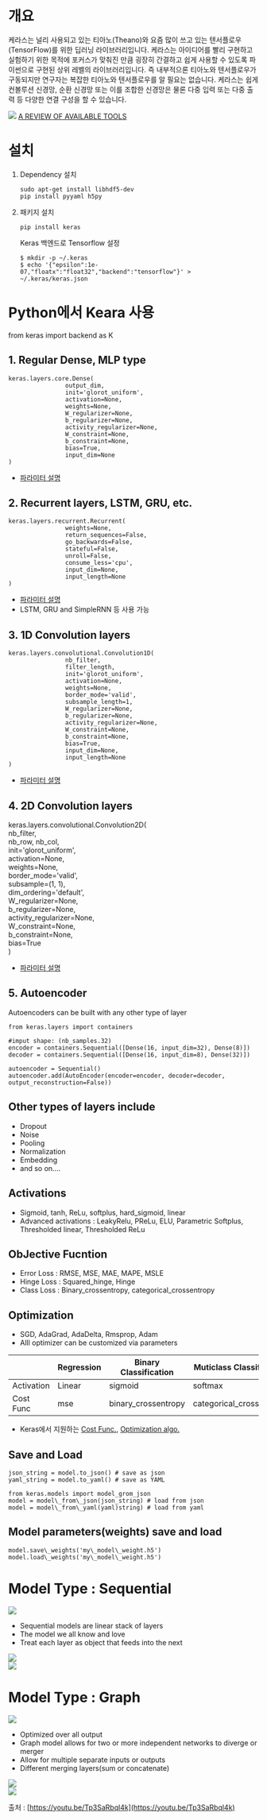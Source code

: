 # 개요

케라스는 널리 사용되고 있는 티아노\(Theano\)와 요즘 많이 쓰고 있는 텐서플로우\(TensorFlow\)를 위한 딥러닝 라이브러리입니다. 케라스는 아이디어를 빨리 구현하고 실험하기 위한 목적에 포커스가 맞춰진 만큼 굉장히 간결하고 쉽게 사용할 수 있도록 파이썬으로 구현된 상위 레벨의 라이브러리입니다. 즉 내부적으론 티아노와 텐서플로우가 구동되지만 연구자는 복잡한 티아노와 텐서플로우를 알 필요는 없습니다. 케라스는 쉽게 컨볼루션 신경망, 순환 신경망 또는 이를 조합한 신경망은 물론 다중 입력 또는 다중 출력 등 다양한 연결 구성을 할 수 있습니다.

![](/assets/good_keras.png)
[A REVIEW OF AVAILABLE TOOLS](http://www.svds.com/getting-started-deep-learning/)


# 설치

1. Dependency 설치
   ```
   sudo apt-get install libhdf5-dev
   pip install pyyaml h5py
   ```
2. 패키지 설치
   ```
   pip install keras
   ```

   Keras 백엔드로 Tensorflow 설정
   ```
   $ mkdir -p ~/.keras
   $ echo '{"epsilon":1e-07,"floatx":"float32","backend":"tensorflow"}' > ~/.keras/keras.json
   ```

# Python에서 Keara 사용

from keras import backend as K

## 1. Regular Dense, MLP type

```
keras.layers.core.Dense(
                output_dim, 
                init='glorot_uniform', 
                activation=None, 
                weights=None, 
                W_regularizer=None, 
                b_regularizer=None, 
                activity_regularizer=None, 
                W_constraint=None, 
                b_constraint=None, 
                bias=True, 
                input_dim=None
)
```

* [파라미터 설명](https://keras.io/layers/core/#dense)

## 2. Recurrent layers, LSTM, GRU, etc.

```
keras.layers.recurrent.Recurrent(
                weights=None, 
                return_sequences=False, 
                go_backwards=False, 
                stateful=False, 
                unroll=False, 
                consume_less='cpu', 
                input_dim=None, 
                input_length=None
)
```

* [파라미터 설명](https://keras.io/layers/recurrent/)
* LSTM, GRU and SimpleRNN 등 사용 가능

## 3. 1D Convolution layers

```
keras.layers.convolutional.Convolution1D(
                nb_filter, 
                filter_length, 
                init='glorot_uniform', 
                activation=None, 
                weights=None, 
                border_mode='valid', 
                subsample_length=1, 
                W_regularizer=None, 
                b_regularizer=None, 
                activity_regularizer=None, 
                W_constraint=None, 
                b_constraint=None, 
                bias=True, 
                input_dim=None, 
                input_length=None
)
```

* [파라미터 설명](https://keras.io/layers/convolutional/)

## 4. 2D Convolution layers

keras.layers.convolutional.Convolution2D\(  
                nb\_filter,   
                nb\_row, nb\_col,   
                init='glorot\_uniform',   
                activation=None,   
                weights=None,   
                border\_mode='valid',   
                subsample=\(1, 1\),   
                dim\_ordering='default',   
                W\_regularizer=None,   
                b\_regularizer=None,   
                activity\_regularizer=None,   
                W\_constraint=None,   
                b\_constraint=None,   
                bias=True  
\)

* [파라미터 설명](https://keras.io/layers/convolutional/#convolution2d)

## 5. Autoencoder

Autoencoders can be built with any other type of layer

```
from keras.layers import containers

#imput shape: (nb_samples.32)
encoder = containers.Sequential([Dense(16, input_dim=32), Dense(8)])
decoder = containers.Sequential([Dense(16, input_dim=8), Dense(32)])

autoencoder = Sequential()
autoencoder.add(AutoEncoder(encoder=encoder, decoder=decoder, output_reconstruction=False))
```

## Other types of layers include

* Dropout
* Noise
* Pooling
* Normalization
* Embedding
* and so on....

## Activations

* Sigmoid, tanh, ReLu, softplus, hard\_sigmoid, linear
* Advanced activations : LeakyRelu, PReLu, ELU, Parametric Softplus, Thresholded linear, Thresholded ReLu

## ObJective Fucntion

* Error Loss : RMSE, MSE, MAE, MAPE, MSLE
* Hinge Loss : Squared\_hinge, Hinge
* Class Loss : Binary\_crossentropy, categorical\_crossentropy

## Optimization

* SGD, AdaGrad, AdaDelta, Rmsprop, Adam
* Alll optimizer can be customized via parameters

||Regression|Binary Classification|Muticlass Classification|
|-|-|-|-|
|Activation|Linear|sigmoid|softmax|
|Cost Func|mse|binary_crossentropy|categorical_crossentropy|

- Keras에서 지원하는 [Cost Func.](http://keras.io/objectives/), [Optimization algo.](http://keras.io/optimizers/)

## Save and Load

```
json_string = model.to_json() # save as json 
yaml_string = model.to_yaml() # save as YAML

from keras.models import model_grom_json
model = model\_from\_json(json_string) # load from json
model = model\_from\_yaml(yaml)string) # load from yaml
```

## Model parameters\(weights\) save and load

```
model.save\_weights('my\_model\_weight.h5')
model.load\_weights('my\_model\_weight.h5')
```

# Model Type : Sequential

![](http://www.microway.com/wp-content/uploads/nn-1a.png)

* Sequential models are linear stack of layers
* The model we all know and love
* Treat each layer as object that feeds into the next

![](/assets/sample_keras.png)  
![](/assets/sample_keras2.png)

# Model Type : Graph

![](/assets/keras_graph.png)

* Optimized over all output
* Graph model allows for two or more independent networks to diverge or merger
* Allow for multiple separate inputs or outputs
* Different merging layers\(sum or concatenate\)

![](/assets/sample_keras3.png)  
![](/assets/sample_keras4.png)

출처 : [https://youtu.be/Tp3SaRbql4k](https://youtu.be/Tp3SaRbql4k)
